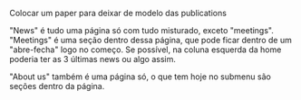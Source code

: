Colocar um paper para deixar de modelo das publications

"News" é tudo uma página só com tudo misturado, exceto "meetings".
"Meetings" é uma seção dentro dessa página, que pode ficar dentro de um
"abre-fecha" logo no começo. Se possível, na coluna esquerda da home
poderia ter as 3 últimas news ou algo assim.

"About us" também é uma página só, o que tem hoje no submenu são seções
dentro da página.
